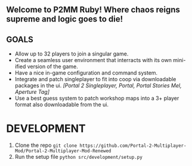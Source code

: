 ## Welcome to P2MM Ruby! Where chaos reigns supreme and logic goes to die!

## GOALS
- Allow up to 32 players to join a singular game.
- Create a seamless user environment that interracts with its own mini-ified version of the game.
- Have a nice in-game configuration and command system.
- Integrate and patch singleplayer to fit into coop via downloadable packages in the ui. *[Portal 2 Singleplayer, Portal, Portal Stories Mel, Aperture Tag]*
- Use a best guess system to patch workshop maps into a 3+ player format also downloadable from the ui.

# DEVELOPMENT
1. Clone the repo ``git clone https://github.com/Portal-2-Multiplayer-Mod/Portal-2-Multiplayer-Mod-Renewed``
2. Run the setup file ``python src/development/setup.py``
